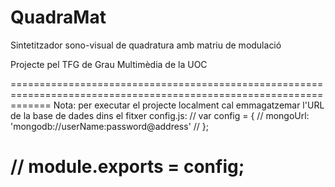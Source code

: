 # QuadraMat
Sintetitzador sono-visual de quadratura amb matriu de modulació

Projecte pel TFG de Grau Multimèdia de la UOC






===================================================================================================================
Nota: per executar el projecte localment cal emmagatzemar l'URL de la base de dades dins el fitxer config.js:
// var config = {
//   mongoUrl: 'mongodb://userName:password@address'
// };

// module.exports = config;
===================================================================================================================
